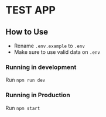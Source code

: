 # TEST APP

## How to Use

- Rename `.env.example` to `.env`
- Make sure to use valid data on `.env`

### Running in development

Run `npm run dev`

### Running in Production

Run `npm start`